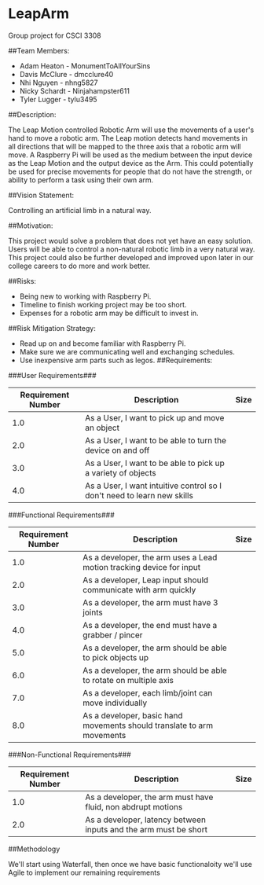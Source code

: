 # LeapArm
Group project for CSCI 3308

##Team Members:
* Adam Heaton - MonumentToAllYourSins
* Davis McClure - dmcclure40
* Nhi Nguyen - nhng5827
* Nicky Schardt - Ninjahampster611
* Tyler Lugger - tylu3495

##Description:

The Leap Motion controlled Robotic Arm will use the movements of a user's hand to move a robotic arm. The Leap motion detects hand movements in all directions that will be mapped to the three axis that a robotic arm will move. A Raspberry Pi will be used as the medium between the input device as the Leap Motion and the output device as the Arm. This could potentially be used for precise movements for people that do not have the strength, or ability to perform a task using their own arm. 

##Vision Statement:

Controlling an artificial limb in a natural way.

##Motivation:

This project would solve a problem that does not yet have an easy solution. Users will be able to control a non-natural robotic limb in a very natural way. This project could also be further developed and improved upon later in our college careers to do more and work better.

##Risks:
* Being new to working with Raspberry Pi.
* Timeline to finish working project may be too short.
* Expenses for a robotic arm may be difficult to invest in.

##Risk Mitigation Strategy:
* Read up on and become familiar with Raspberry Pi.
* Make sure we are communicating well and exchanging schedules.
* Use inexpensive arm parts such as legos.
##Requirements:

###User Requirements###

Requirement Number| Description|Size
---------|--------|------------
1.0 | As a User, I want to pick up and move an object |
2.0 | As a User, I want to be able to turn the device on and off |
3.0 | As a User, I want to be able to pick up a variety of objects |
4.0 | As a User, I want intuitive control so I don't need to learn new skills | 

###Functional Requirements###

Requirement Number| Description | Size
---------|--------|-----------
1.0 | As a developer, the arm uses a Lead motion tracking device for input |
2.0 | As a developer, Leap input should communicate with arm quickly |
3.0 | As a developer, the arm must have 3 joints |
4.0 | As a developer, the end must have a grabber / pincer|
5.0 | As a developer, the arm should be able to pick objects up |
6.0 | As a developer, the arm should be able to rotate on multiple axis |
7.0 | As a developer, each limb/joint can move individually |
8.0 | As a developer, basic hand movements should translate to arm movements |

###Non-Functional Requirements###

Requirement Number| Description | Size
---------|--------|---------------
1.0 | As a developer, the arm must have fluid, non abdrupt motions |
2.0 | As a developer, latency between inputs and the arm must be short |

##Methodology

We'll start using Waterfall, then once we have basic functionaloity we'll use Agile to implement our remaining requirements
